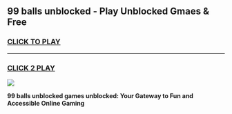 
## 99 balls unblocked - Play Unblocked Gmaes & Free
<h3>
<a href="https://news.freeplayer.one?title=99_balls_unblocked&ref=16F">CLICK TO PLAY</a></h3>
<hr>

<h3>
<a href="https://news.freeplayer.one?title=99_balls_unblocked&ref=16F">CLICK 2 PLAY</a>
  
</h3>

<a href="https://news.freeplayer.one?title=99_balls_unblocked&ref=16F/"><img src="https://clearcache.store/games.png"></a>


**99 balls unblocked games unblocked: Your Gateway to Fun and Accessible Online Gaming**
